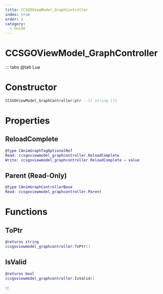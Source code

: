 ```yaml
---
title: CCSGOViewModel_GraphController
index: true
order: 2
category:
  - Guide
---
```


# CCSGOViewModel_GraphController

::: tabs
@tab Lua
# Constructor
```lua
CCSGOViewModel_GraphController(ptr --[[ string ]])
```
# Properties
## ReloadComplete 
```lua
@type CAnimGraphTagOptionalRef
Read: ccsgoviewmodel_graphcontroller.ReloadComplete
Write: ccsgoviewmodel_graphcontroller.ReloadComplete = value
```
## Parent (Read-Only)
```lua
@type CAnimGraphControllerBase
Read: ccsgoviewmodel_graphcontroller.Parent
```
# Functions
## ToPtr
```lua
@returns string
ccsgoviewmodel_graphcontroller:ToPtr()
```
## IsValid
```lua
@returns bool
ccsgoviewmodel_graphcontroller:IsValid()
```

:::